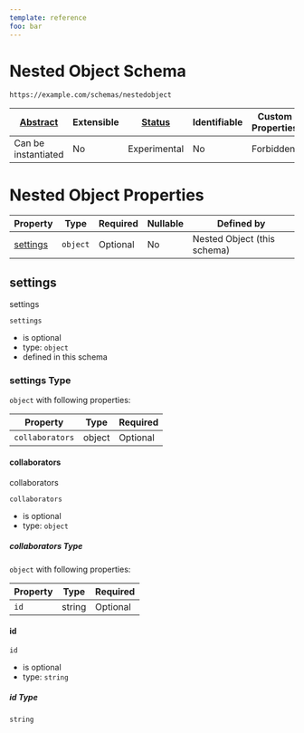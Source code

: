 ```yaml
---
template: reference
foo: bar
---
```


# Nested Object Schema

```
https://example.com/schemas/nestedobject
```

| [Abstract](../abstract.md) | Extensible | [Status](../status.md) | Identifiable | Custom Properties | Additional Properties | Defined In                                     |
| -------------------------- | ---------- | ---------------------- | ------------ | ----------------- | --------------------- | ---------------------------------------------- |
| Can be instantiated        | No         | Experimental           | No           | Forbidden         | Forbidden             | [nestedobj.schema.json](nestedobj.schema.json) |

# Nested Object Properties

| Property              | Type     | Required | Nullable | Defined by                  |
| --------------------- | -------- | -------- | -------- | --------------------------- |
| [settings](#settings) | `object` | Optional | No       | Nested Object (this schema) |

## settings

settings

`settings`

- is optional
- type: `object`
- defined in this schema

### settings Type

`object` with following properties:

| Property        | Type   | Required |
| --------------- | ------ | -------- |
| `collaborators` | object | Optional |

#### collaborators

collaborators

`collaborators`

- is optional
- type: `object`

##### collaborators Type

`object` with following properties:

| Property | Type   | Required |
| -------- | ------ | -------- |
| `id`     | string | Optional |

#### id

`id`

- is optional
- type: `string`

##### id Type

`string`
